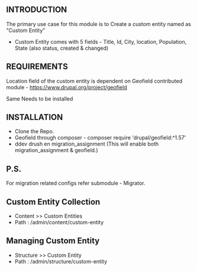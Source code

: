 ## INTRODUCTION

The primary use case for this module is to Create a custom entity named as "Custom Entity"

- Custom Entity comes with 5 fields - Title, Id, City, location, Population, State (also status, created & changed)

## REQUIREMENTS

Location field of the custom entity is dependent on Geofield contributed module - https://www.drupal.org/project/geofield

Same Needs to be installed 

## INSTALLATION
 - Clone the Repo.
 - Geofield through composer - composer require 'drupal/geofield:^1.57'
 - ddev drush en migration_assignment (This will enable both migration_assignment & geofield.)

## P.S.
For migration related configs refer submodule - Migrator.

## Custom Entity Collection
- Content >> Custom Entities
- Path : /admin/content/custom-entity

## Managing Custom Entity
- Structure >> Custom Entity
- Path : /admin/structure/custom-entity

